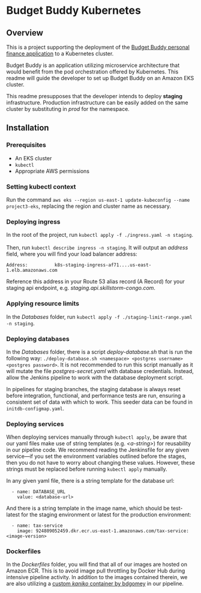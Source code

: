 
Budget Buddy Kubernetes
============================

## Overview
This is a project supporting the deployment of the [Budget Buddy personal finance application](https://github.com/My-Budget-Buddy) to a Kubernetes cluster.

Budget Buddy is an application utilizing microservice architecture that would benefit from the pod orchestration offered by Kubernetes. This readme will guide the developer to set up Budget Buddy on an Amazon EKS cluster.

This readme presupposes that the developer intends to deploy **staging** infrastructure. Production infrastructure can be easily added on the same cluster by substituting in *prod* for the namespace.

## Installation

### Prerequisites

- An EKS cluster
- `kubectl`
- Appropriate AWS permissions

### Setting kubectl context

Run the command `aws eks --region us-east-1 update-kubeconfig --name project3-eks`, replacing the region and cluster name as necessary.

### Deploying ingress

In the root of the project, run `kubectl apply -f ./ingress.yaml -n staging`. \
\
Then, run `kubectl describe ingress -n staging`. It will output an *address* field, where you will find your load balancer address:
```
Address:          k8s-staging-ingress-af71....us-east-1.elb.amazonaws.com
```
Reference this address in your Route 53 alias record (A Record) for your staging api endpoint, e.g. *staging.api.skillstorm-congo.com*. 

### Applying resource limits

In the *Databases* folder, run `kubectl apply -f ./staging-limit-range.yaml -n staging`.

### Deploying databases

In the *Databases* folder, there is a script *deploy-database.sh* that is run the following way: `./deploy-database.sh <namespace> <postgres username> <postgres password>`. It is not recommended to run this script manually as it will mutate the file *postgres-secret.yaml* with database credentials. Instead, allow the Jenkins pipeline to work with the database deployment script.

In pipelines for staging branches, the staging database is always reset before integration, functional, and performance tests are run, ensuring a consistent set of data with which to work. This seeder data can be found in `initdb-configmap.yaml`.

### Deploying services

When deploying services manually through `kubectl apply`, be aware that our yaml files make use of string templates (e.g. *\<a-string>*) for reusability in our pipeline code. We recommend reading the Jenkinsfile for any given service—if you set the environment variables outlined before the stages, then you do not have to worry about changing these values. However, these strings must be replaced before running `kubectl apply` manually.

In any given yaml file, there is a string template for the database url:

      - name: DATABASE_URL
        value: <database-url>
  
And there is a string template in the image name, which should be test-latest for the staging environment or latest for the production environment:

      - name: tax-service
        image: 924809052459.dkr.ecr.us-east-1.amazonaws.com/tax-service:<image-version>

### Dockerfiles

In the *Dockerfiles* folder, you will find that all of our images are hosted on Amazon ECR. This is to avoid image pull throttling by Docker Hub during intensive pipeline activity. In addition to the images contained therein, we are also utilizing a [custom *kaniko* container by bdgomey](https://github.com/bdgomey/jenkinsK8s) in our pipeline.

